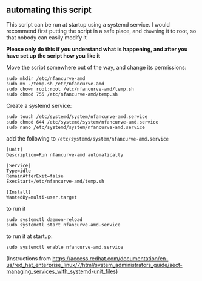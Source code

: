 ## automating this script
This script can be run at startup using a systemd service. I would recommend first putting the script in a safe place, and `chown`ing it to root, so that nobody can easily modify it

**Please only do this if you understand what is happening, and after you have set up the script how you like it**

Move the script somewhere out of the way, and change its permissions:
```
sudo mkdir /etc/nfancurve-amd
sudo mv ./temp.sh /etc/nfancurve-amd
sudo chown root:root /etc/nfancurve-amd/temp.sh
sudo chmod 755 /etc/nfancurve-amd/temp.sh
```
Create a systemd service:
```
sudo touch /etc/systemd/system/nfancurve-amd.service
sudo chmod 644 /etc/systemd/system/nfancurve-amd.service
sudo nano /etc/systemd/system/nfancurve-amd.service
```
add the following to `/etc/systemd/system/nfancurve-amd.service`

```
[Unit]
Description=Run nfancurve-amd automatically

[Service]
Type=idle
RemainAfterExit=false
ExecStart=/etc/nfancurve-amd/temp.sh

[Install]
WantedBy=multi-user.target
```

to run it
```
sudo systemctl daemon-reload
sudo systemctl start nfancurve-amd.service
```
to run it at startup:
```
sudo systemctl enable nfancurve-amd.service
```

(Instructions from https://access.redhat.com/documentation/en-us/red_hat_enterprise_linux/7/html/system_administrators_guide/sect-managing_services_with_systemd-unit_files)
